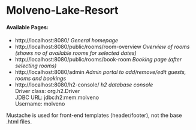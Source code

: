 # Molveno-Lake-Resort

#### Available Pages:

* http://localhost:8080/ _General homepage_
* http://localhost:8080/public/rooms/room-overview _Overview of rooms (shows no of available rooms for selected dates)_
* http://localhost:8080/public/rooms/book-room _Booking page (after selecting rooms)_
* http://localhost:8080/admin _Admin portal to add/remove/edit guests, rooms and bookings_
* http://localhost:8080/h2-console/ _h2 database console_  
Driver class: org.h2.Driver  
JDBC URL: jdbc:h2:mem:molveno  
Username: molveno

Mustache is used for front-end templates (header/footer), not the base .html files.
